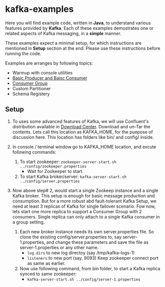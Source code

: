 # kafka-examples

Here you will find example code, written in __Java__, to understand various features provided by __Kafka__.
Each of these examples demostrates one or related aspects of Kafka messaging, in a __simple__ manner.

These examples expect a minimal setup, for which instructions are mentioned in __Setup__ section at the end. Please use these instructions before running the code.

Examples are arranges by following topics:

+ Warmup with console utilities
+ [Basic Producer and Baisc Consumer](https://github.com/agrawalnishant/kafka-examples/tree/master/src/main/java/kafka/examples/basic)
+ [Consumer Group](https://github.com/agrawalnishant/kafka-examples/blob/master/src/main/java/kafka/examples/basic/StringProducerConsumerGroupDemo.java)
+ Custom Partitioner
+ Schema Registery

## Setup

1. To uses some advanced features of Kafka, we will use Confluent's distribution available in [Download Center](https://www.confluent.io/download-center/). Download and un-Tar the contents. Lets call this location as KAFKA_HOME, for the puepose of discussion here. This location has folders like bin/ and config/ inside.

2. In console / terminal window go to KAFKA_HOME location, and excute following commands:
    1. To start zookeeper:
    `zookeeper-server-start.sh ../config/zookeeper.properties`
        - Wait for Zookeeper to start.
    2. To start Kafka broker/server:
        `kafka-server-start.sh ../config/server.properties`
3. Now above step# 2, would start a single Zookeep instance and a single Kafka broker. This setup is enough for basic message production and consumption. But for a more robust abd fault-tolerant Kafka Setup, we need at least 3 replicas of Kafka for single failover scenario. Fow now, lets start one more replica to support a Consumer Group with 2 consumers. Single replica can only attach to a single Kafka consumer in a group setting.
    1. Each new broker instance needs its own server.properties file. So clone the existing config/server.properties to, say server-1.properties, and change these parameters and save the file as server-1.properties or any other name.
        - `log.dirs` to new log directoy (say /tmp/kafka-logs-1)
        - `listeners` to new port (say, 9093)
    Keep zookeeper connect port as same as earlier.
    2. Now use following command, from bin folder, to start a Kafka replica synced to same zookeeper:
        - `kafka-server-start.sh ../config/server-1.properties`
